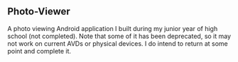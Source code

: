 Photo-Viewer
------------
A photo viewing Android application I built during my junior year of high school (not completed). Note that some of it has been deprecated, so it may not work on current AVDs or physical devices. I do intend to return at some point and complete it.
